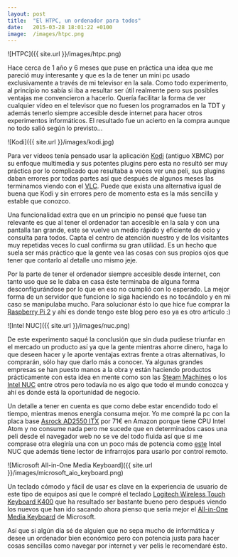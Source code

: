 ```yaml
---
layout: post
title:  "El HTPC, un ordenador para todos"
date:   2015-03-28 18:01:22 +0100
image:  /images/htpc.png
---
```

![HTPC]({{ site.url }}/images/htpc.png)

Hace cerca de 1 año y 6 meses que puse en práctica una idea que me pareció muy interesante y que es la de tener un mini pc usado exclusivamente a través de mi televisor en la sala. Como todo experimento, al principio no sabía si iba a resultar ser útil realmente pero sus posibles ventajas me convencieron a hacerlo. Quería facilitar la forma de ver cualquier vídeo en el televisor que no fuesen los programados en la TDT y además tenerlo siempre accesible desde internet para hacer otros experimentos informáticos. El resultado fue un acierto en la compra aunque no todo salió según lo previsto…

![Kodi]({{ site.url }}/images/kodi.jpg)

Para ver vídeos tenía pensado usar la aplicación [Kodi](https://kodi.tv/) (antiguo XBMC) por su enfoque multimedia y sus potentes plugins pero esta no resultó ser muy práctica por lo complicado que resultaba a veces ver una peli, sus plugins daban errores por todas partes así que después de algunos meses las terminamos viendo con el [VLC](http://www.videolan.org/vlc/). Puede que exista una alternativa igual de buena que Kodi y sin errores pero de momento esta es la más sencilla y estable que conozco.

Una funcionalidad extra que en un principio no pensé que fuese tan relevante es que al tener el ordenador tan accesible en la sala y con una pantalla tan grande, este se vuelve un medio rápido y eficiente de ocio y consulta para todos. Capta el centro de atención nuestro y de los visitantes muy repetidas veces lo cual confirma su gran utilidad. Es un hecho que suela ser más práctico que la gente vea las cosas con sus propios ojos que tener que contarlo al detalle uno mismo jeje.

Por la parte de tener el ordenador siempre accesible desde internet, con tanto uso que se le daba en casa éste terminaba de alguna forma desconfigurándose por lo que en eso no cumplió con lo esperado. La mejor forma de un servidor que funcione lo siga haciendo es no tocándolo y en mi caso se manipulaba mucho. Para solucionar ésto lo que hice fue comprar la [Raspberry Pi 2](https://www.raspberrypi.org/products/raspberry-pi-2-model-b/) y ahí es donde tengo este blog pero eso ya es otro artículo :)

![Intel NUC]({{ site.url }}/images/nuc.png)

De este experimento saqué la conclusión que sin duda pudiese triunfar en el mercado un producto así ya que la gente mientras ahorre dinero, haga lo que deseen hacer y le aporte ventajas extras frente a otras alternativas, lo comprarán, sólo hay que darlo más a conocer. Ya algunas grandes empresas se han puesto manos a la obra y están haciendo productos prácticamente con esta idea en mente como son las [Steam Machines](http://store.steampowered.com/sale/steam_machines) o los [Intel NUC](http://www.intel.es/content/www/es/es/nuc/overview.html) entre otros pero todavía no es algo que todo el mundo conozca y ahí es donde está la oportunidad de negocio.

Un detalle a tener en cuenta es que como debe estar encendido todo el tiempo, mientras menos energía consuma mejor. Yo me compré la pc con la placa base [Asrock AD2550 ITX](http://www.asrock.com/mb/Intel/AD2550-ITX/index.la.asp) por 71€ en Amazon porque tiene CPU Intel Atom y no consume nada pero me sucede que en determinados casos una peli desde el navegador web no se ve del todo fluida así que si me comprase otra elegiría una con un poco más de potencia como [este](https://www.amazon.es/Intel-BOXDN2820FYKH0-sobremesa-Graphics-Bluetooth/dp/B00I60Z8Q2/ref=sr_1_7?s=computers&ie=UTF8&qid=1427561582&sr=1-7) Intel NUC que además tiene lector de infrarrojos para usarlo por control remoto.

![Microsoft All-in-One Media Keyboard]({{ site.url }}/images/microsoft_aio_keyboard.png)

Un teclado cómodo y fácil de usar es clave en la experiencia de usuario de este tipo de equipos así que le compré el teclado [Logitech Wireless Touch Keyboard K400](http://www.logitech.com/es-mx/product/wireless-touch-keyboard-k400) que ha resultado ser bastante bueno pero después viendo los nuevos que han ido sacando ahora pienso que sería mejor el [All-in-One Media Keyboard](https://www.microsoft.com/accessories/en-us/products/keyboards/all-in-one-media-keyboard/n9z-00001) de Microsoft.

Así que si algún día sé de alguien que no sepa mucho de informática y desee un ordenador bien económico pero con potencia justa para hacer cosas sencillas como navegar por internet y ver pelis le recomendaré ésto.